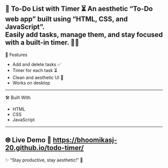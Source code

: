📝 To-Do List with Timer ⏳
An aesthetic “To-Do web app” built using “HTML, CSS, and JavaScript”.  
Easily add tasks, manage them, and stay focused with a built-in timer. 🎨✨  
---
 🚀 Features
- Add  and delete tasks ✅  
- Timer for each task ⏳  
- Clean and aesthetic UI 🎨  
- Works on desktop 
---
🛠️ Built With
- HTML  
- CSS  
- JavaScript  
---
🌐 Live Demo
🔗 https://bhoomikasj-20.github.io/todo-timer/
---
✨ “Stay productive, stay aesthetic!” 🎉  
